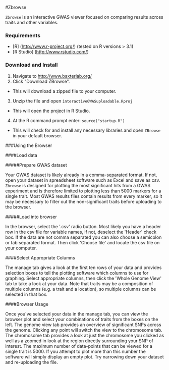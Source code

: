 #Zbrowse

`Zbrowse` is an interactive GWAS viewer focused on comparing results across traits and other variables. 

### Requirements

- [R] (http://www.r-project.org/) (tested on R versions > 3.1)
- [R Studio] (http://www.rstudio.com/)

### Download and Install

1. Navigate to http://www.baxterlab.org/	
2. Click "Download ZBrowse".
  - This will download a zipped file to your computer. 

3. Unzip the file and open `interactiveGWASuploadable.Rproj`
  - This will open the project in R Studio.

4. At the R command prompt enter:
`source("startup.R")`
  - This will check for and install any necessary libraries and open `ZBrowse` in your default browser.

###Using the Browser

####Load data

#####Prepare GWAS dataset

Your GWAS dataset is likely already in a comma-separated format. If not, open your dataset in spreadsheet software such as Excel and save as csv. `Zbrowse` is designed for plotting the most significant hits from a GWAS experiment and is therefore limited to plotting less than 5000 markers for a single trait. Most GWAS results files contain results from every marker, so it may be necessary to filter out the non-significant traits before uploading to the browser.

#####Load into browser

In the browser, select the '.csv' radio button. Most likely you have a header row in the csv file for variable names, if not, deselect the 'Header' check box. If the data are not comma separated you can also choose a semicolon or tab separated format. Then click 'Choose file' and locate the csv file on your computer.

####Select Appropriate Columns

The manage tab gives a look at the first ten rows of your data and provides selection boxes to tell the plotting software which columns to use for graphing. Select appropriate columns, then click the 'Whole Genome View' tab to take a look at your data. Note that traits may be a composition of multiple columns (e.g. a trait and a location), so multiple columns can be selected in that box. 

####Browser Usage

Once you've selected your data in the manage tab, you can view the browser plot and select your combinations of traits from the boxes on the left. The genome view tab provides an overview of significant SNPs across the genome. Clicking any point will switch the view to the chromosome tab. The chromosome tab provides a look at just the chromosome you clicked as well as a zoomed in look at the region directly surrounding your SNP of interest. The maximum number of data-points that can be viewed for a single trait is 5000. If you attempt to plot more than this number the software will simply display an empty plot. Try narrowing down your dataset and re-uploading the file.

